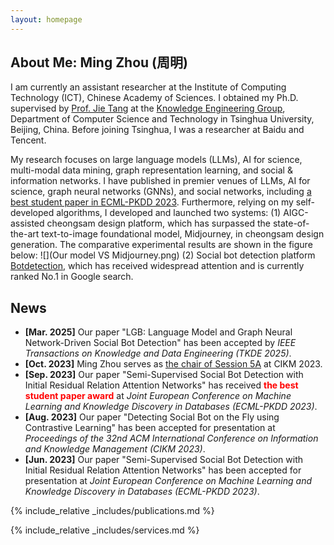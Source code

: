 ```yaml
---
layout: homepage
---
```


## About Me: Ming Zhou (周明)

I am currently an assistant researcher at the Institute of Computing Technology (ICT), Chinese Academy of Sciences. I obtained my Ph.D. supervised by [Prof. Jie Tang](https://keg.cs.tsinghua.edu.cn/jietang/) at the [Knowledge Engineering Group](https://keg.cs.tsinghua.edu.cn/), Department of Computer Science and Technology in Tsinghua University, Beijing, China. Before joining Tsinghua, I was a researcher at Baidu and Tencent. 

My research focuses on large language models (LLMs), AI for science, multi-modal data mining, graph representation learning, and social & information networks. I have published in premier venues of LLMs, AI for science, graph neural networks (GNNs), and social networks, including [a best student paper in ECML-PKDD 2023](https://2023.ecmlpkdd.org/program/awards/). Furthermore, relying on my self-developed algorithms, I developed and launched two systems:
(1) AIGC-assisted cheongsam design platform, which has surpassed the state-of-the-art text-to-image foundational model, Midjourney, in cheongsam design generation. The comparative experimental results are shown in the figure below:
![](Our model VS Midjourney.png)
(2) Social bot detection platform [Botdetection](https://botdetection.aminer.cn/robotmain), which has received widespread attention and is currently ranked No.1 in Google search.


## News

- **[Mar. 2025]** Our paper "LGB: Language Model and Graph Neural Network-Driven Social Bot Detection" has been accepted by *IEEE Transactions on Knowledge and Data Engineering (TKDE 2025)*.
- **[Oct. 2023]** Ming Zhou serves as [the chair of Session 5A](https://uobevents.eventsair.com/cikm2023/programme---tuesday-24th-october) at CIKM 2023.
- **[Sep. 2023]** Our paper "Semi-Supervised Social Bot Detection with Initial Residual Relation Attention Networks" has received **<font color=red>the best student paper award</font>** at *Joint European Conference on Machine Learning and Knowledge Discovery in Databases (ECML-PKDD 2023)*.
- **[Aug. 2023]** Our paper "Detecting Social  Bot on the Fly using  Contrastive  Learning" has been accepted for presentation at *Proceedings of the 32nd ACM International Conference on Information and Knowledge Management (CIKM 2023)*.
- **[Jun. 2023]** Our paper "Semi-Supervised Social Bot Detection with Initial Residual Relation Attention Networks" has been accepted for presentation at *Joint European Conference on Machine Learning and Knowledge Discovery in Databases (ECML-PKDD 2023)*.


{% include_relative _includes/publications.md %}

{% include_relative _includes/services.md %}
